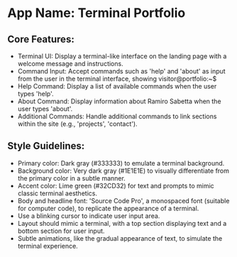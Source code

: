 # **App Name**: Terminal Portfolio

## Core Features:

- Terminal UI: Display a terminal-like interface on the landing page with a welcome message and instructions.
- Command Input: Accept commands such as 'help' and 'about' as input from the user in the terminal interface, showing visitor@portfolio:~$
- Help Command: Display a list of available commands when the user types 'help'.
- About Command: Display information about Ramiro Sabetta when the user types 'about'.
- Additional Commands: Handle additional commands to link sections within the site (e.g., 'projects', 'contact').

## Style Guidelines:

- Primary color: Dark gray (#333333) to emulate a terminal background.
- Background color: Very dark gray (#1E1E1E) to visually differentiate from the primary color in a subtle manner.
- Accent color: Lime green (#32CD32) for text and prompts to mimic classic terminal aesthetics.
- Body and headline font: 'Source Code Pro', a monospaced font (suitable for computer code), to replicate the appearance of a terminal.
- Use a blinking cursor to indicate user input area.
- Layout should mimic a terminal, with a top section displaying text and a bottom section for user input.
- Subtle animations, like the gradual appearance of text, to simulate the terminal experience.